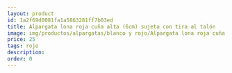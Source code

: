 ```yaml
---
layout: product
id: 1a2f69d0081fa1a5863281ff7b03ed
title: Alpargata lona roja cuña alta (6cm) sujeta con tira al talón
image: img/productos/alpargatas/blanco y rojo/Alpargata lona roja cuña alta (6cm) sujeta con tira al talón=25=rojo.webp
price: 25
tags: rojo
description: 
order: 0
---
```

